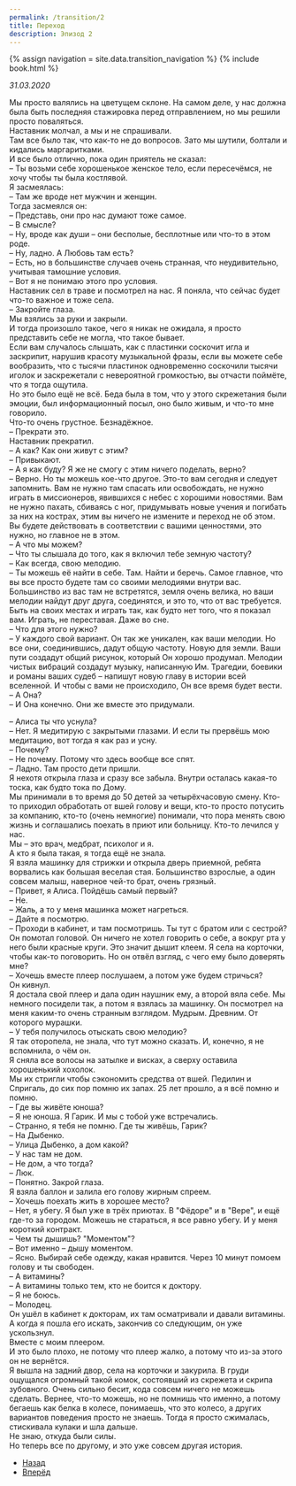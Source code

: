 ```yaml
---
permalink: /transition/2
title: Переход
description: Эпизод 2
---
```

{% assign navigation  = site.data.transition_navigation %}
{% include book.html %}

*31.03.2020*

Мы просто валялись на цветущем склоне. На самом деле, у нас должна была быть последняя стажировка перед отправлением, но мы решили просто поваляться.  
Наставник молчал, а мы и не спрашивали.  
Там все было так, что как-то не до вопросов. Зато мы шутили, болтали и кидались маргаритками.  
И все было отлично, пока один приятель не сказал:  
– Ты возьми себе хорошенькое женское тело, если пересечёмся, не хочу чтобы ты была костлявой.  
Я засмеялась:  
– Там же вроде нет мужчин и женщин.  
Тогда засмеялся он:  
– Представь, они про нас думают тоже самое.  
– В смысле?  
– Ну, вроде как души – они бесполые, бесплотные или что-то в этом роде.  
– Ну, ладно. А Любовь там есть?  
– Есть, но в большинстве случаев очень странная, что неудивительно, учитывая тамошние условия.  
– Вот я не понимаю этого про условия.  
Наставник сел в траве и посмотрел на нас. Я поняла, что сейчас будет что-то важное и тоже села.  
– Закройте глаза.  
Мы взялись за руки и закрыли.  
И тогда произошло такое, чего я никак не ожидала, я просто представить себе не могла, что такое бывает.  
Если вам случалось слышать, как с пластинки соскочит игла и заскрипит, нарушив красоту музыкальной фразы, если вы можете себе вообразить, что с тысячи пластинок одновременно соскочили тысячи иголок и заскрежетали с невероятной громкостью, вы отчасти поймёте, что я тогда ощутила.  
Но это было ещё не всё. Беда была в том, что у этого скрежетания были эмоции, был информационный посыл, оно было живым, и что-то мне говорило.  
Что-то очень грустное. Безнадёжное.  
– Прекрати это.  
Наставник прекратил.  
– А как? Как они живут с этим?  
– Привыкают.  
– А я как буду? Я же не смогу с этим ничего поделать, верно?  
– Верно. Но ты можешь кое-что другое. Это-то вам сегодня и следует запомнить. Вам не нужно там спасать или освобождать, не нужно играть в миссионеров, явившихся с небес с хорошими новостями. Вам не нужно пахать, сбиваясь с ног, придумывать новые учения и погибать за них на кострах, этим вы ничего не измените и переход не об этом. Вы будете действовать в соответствии с вашими ценностями, это нужно, но главное не в этом.  
– А что мы можем?   
– Что ты слышала до того, как я включил тебе земную частоту?  
– Как всегда, свою мелодию.  
– Ты можешь её найти в себе. Там. Найти и беречь. Самое главное, что вы все просто будете там со своими мелодиями внутри вас. Большинство из вас там не встретятся, земля очень велика, но ваши мелодии найдут друг друга, соединятся, и это то, что от вас требуется. Быть на своих местах и играть так, как будто нет того, что я показал вам. Играть, не переставая. Даже во сне.  
– Что для этого нужно?  
– У каждого свой вариант. Он так же уникален, как ваши мелодии. Но все они, соединившись, дадут общую частоту. Новую для земли. Ваши пути создадут общий рисунок, который Он хорошо продумал. Мелодии чистых вибраций создадут музыку, написанную Им. Трагедии, боевики и романы ваших судеб – напишут новую главу в истории всей вселенной. И чтобы с вами не происходило, Он все время будет вести.  
– А Она?  
– И Она конечно. Они же вместе это придумали.

– Алиса ты что уснула?  
– Нет. Я медитирую с закрытыми глазами. И если ты прервёшь мою медитацию, вот тогда я как раз и усну.  
– Почему?  
– Не почему. Потому что здесь вообще все спят.  
– Ладно. Там просто дети пришли.  
Я нехотя открыла глаза и сразу все забыла. Внутри осталась какая-то тоска, как будто тока по Дому.  
Мы принимали в то время до 50 детей за четырёхчасовую смену. Кто-то приходил обработать от вшей голову и вещи, кто-то просто потусить за компанию, кто-то (очень немногие) понимали, что пора менять свою жизнь и соглашались поехать в приют или больницу. Кто-то лечился у нас.  
Мы – это врач, медбрат, психолог и я.  
А кто я была такая, я тогда ещё не знала.  
Я взяла машинку для стрижки и открыла дверь приемной, ребята ворвались как большая веселая стая. Большинство взрослые, а один совсем малыш, наверное чей-то брат, очень грязный.  
– Привет, я Алиса. Пойдёшь самый первый?  
– Не.  
– Жаль, а то у меня машинка может нагреться.  
– Дайте я посмотрю.  
– Проходи в кабинет, и там посмотришь. Ты тут с братом или с сестрой?  
Он помотал головой. Он ничего не хотел говорить о себе, а вокруг рта у него были красные круги. Это значит дышит клеем. Я села на корточки, чтобы как-то поговорить. Но он отвёл взгляд, с чего ему было доверять мне?  
– Хочешь вместе плеер послушаем, а потом уже будем стричься?  
Он кивнул.  
Я достала свой плеер и дала один наушник ему, а второй вяла себе. Мы немного посидели так, а потом я взялась за машинку. Он посмотрел на меня каким-то очень странным взглядом. Мудрым. Древним. От которого мурашки.  
– У тебя получилось отыскать свою мелодию?  
Я так оторопела, не знала, что тут можно сказать. И, конечно, я не вспомнила, о чём он.  
Я сняла все волосы на затылке и висках, а сверху оставила хорошенький хохолок.  
Мы их стригли чтобы сэкономить средства от вшей. Педилин и Спригаль, до сих пор помню их запах. 25 лет прошло, а я всё помню и помню.  
– Где вы живёте юноша?  
– Я не юноша. Я Гарик. И мы с тобой уже встречались.  
– Странно, я тебя не помню. Где ты живёшь, Гарик?  
– На Дыбенко.  
– Улица Дыбенко, а дом какой?  
– У нас там не дом.  
– Не дом, а что тогда?  
– Люк.  
– Понятно. Закрой глаза.  
Я взяла баллон и залила его голову жирным спреем.  
– Хочешь поехать жить в хорошее место?  
– Нет, я убегу. Я был уже в трёх приютах. В "Фёдоре" и в "Вере", и ещё где-то за городом. Можешь не стараться, я все равно убегу. И у меня короткий контракт.  
– Чем ты дышишь? "Моментом"?  
– Вот именно – дышу моментом.  
– Ясно. Выбирай себе одежду, какая нравится. Через 10 минут помоем голову и ты свободен.  
– А витамины?  
– А витамины только тем, кто не боится к доктору.  
– Я не боюсь.  
– Молодец.  
Он ушёл в кабинет к докторам, их там осматривали и давали витамины. А когда я пошла его искать, закончив со следующим, он уже ускользнул.  
Вместе с моим плеером.  
И это было плохо, не потому что плеер жалко, а потому что из-за этого он не вернётся.  
Я вышла на задний двор, села на корточки и закурила. В груди ощущался огромный такой комок, состоявший из скрежета и скрипа зубовного. Очень сильно бесит, кода совсем ничего не можешь сделать. Вернее, что-то можешь, но не помнишь что именно, а потому бегаешь как белка в колесе, понимаешь, что это колесо, а других вариантов поведения просто не знаешь.
Тогда я просто сжималась, стискивала кулаки и шла дальше.  
Не знаю, откуда были силы.  
Но теперь все по другому, и это уже совсем другая история.

<nav aria-label="pagination">
  <ul class="pagination justify-content-center">
    <li class="page-item">
      <a class="page-link" href="/transition/1"><i class="bi bi-arrow-left"></i> Назад</a>
    </li>
    <li class="page-item">
      <a class="page-link" href="/transition/3">Вперёд <i class="bi bi-arrow-right"></i></a>
    </li>
  </ul>
</nav>